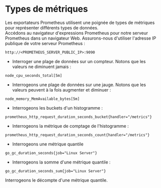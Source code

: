 # Types de métriques

Les exportateurs Prometheus utilisent une poignée de types de métriques pour représenter différents types de données.<br>
Accédons au navigateur d'expressions Prometheus pour notre serveur Prometheus dans un navigateur Web. Assurons-nous d'utiliser l'adresse IP publique de votre serveur Prometheus :
```
http://<PROMETHEUS_SERVER_PUBLIC_IP>:9090
```

- Interroger une plage de données sur un compteur. Notons que les valeurs ne diminuent jamais :
```
node_cpu_seconds_total[5m]
```

- Interrogeons une plage de données sur une jauge. Notons que les valeurs peuvent à la fois augmenter et diminuer :
```
node_memory_MemAvailable_bytes[5m]
```

- Interrogeons les buckets d'un histogramme :
```
prometheus_http_request_duration_seconds_bucket{handler="/metrics"}
```

- Interrogeons la métrique de comptage de l'histogramme :
```
prometheus_http_request_duration_seconds_count{handler="/metrics"}
```

- Interrogeons une métrique quantile
```
go_gc_duration_seconds{job="Linux Server"}
```

- Interrogeons la somme d'une métrique quantile :
```
go_gc_duration_seconds_sum{job="Linux Server"}
```

Interrogeons le décompte d'une métrique quantile.